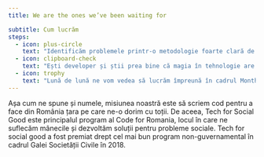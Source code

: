 ```yaml
---
title: We are the ones we’ve been waiting for

subtitle: Cum lucrăm
steps:
  - icon: plus-circle
    text: "Identificăm problemele printr-o metodologie foarte clară de lucru. Le ducem în Civic Lab, generatorul de soluții digitale, unde o echipă de cercetători, oameni de UX și experți în domeniu construiesc prototipurile viitoarelor aplicații. Odată încheiat procesul, aceste soluții sunt gata de development așa că ajung aici, în Tech for Social Good. Locul în care magia se întâmplă."
  - icon: clipboard-check
    text: "Ești developer și știi prea bine că magia în tehnologie are nevoie de skilluri, de timp și de consecvență. Nu poți construi cea mai tare aplicație peste noapte, dar unde sunt mulți puterea crește și zi după zi ne îndreptăm spre a rezolva încă o problemă. Pentru noi. Pentru orașul tău. Pentru România."
  - icon: trophy
    text: "Lună de lună ne vom vedea să lucrăm împreună în cadrul Monthly Hack Days, aici la Code for București. E simplu de ținut minte, ne vedem de fiecare dată în ultima sâmbătă a fiecărei luni pentru o zi întreagă de tech work & tech talk. Evenimentele se petrec simultan în Iași, Cluj-Napoca, Timișoara și București și online via Google Meet & Slack."
---
```


Așa cum ne spune și numele, misiunea noastră este să scriem cod pentru a face din România țara pe care ne-o dorim cu toții. De aceea, Tech for Social Good este principalul program al Code for Romania, locul în care ne suflecăm mânecile și dezvoltăm soluții pentru probleme sociale.  Tech for social good a fost premiat drept cel mai bun program non-guvernamental în cadrul Galei Societății Civile în 2018.

